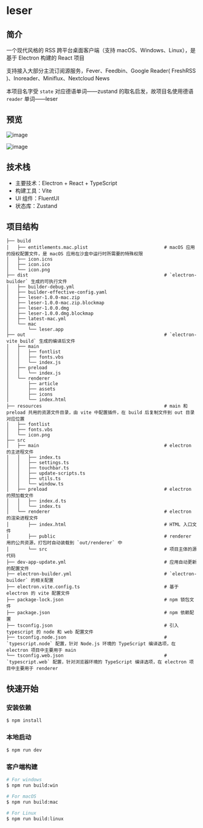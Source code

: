 # leser

## 简介

一个现代风格的 RSS 跨平台桌面客户端（支持 macOS、Windows、Linux），是基于 Electron 构建的 React 项目

支持接入大部分主流订阅源服务，Fever、Feedbin、Google Reader( FreshRSS )、Inoreader、Miniflux、Nextcloud News

本项目名字受 `state` 对应德语单词——zustand 的取名启发，故项目名使用德语 `reader` 单词——leser

## 预览

![image](https://github.com/KangodYan/leser/assets/36319737/15cc8c4b-5d30-4082-8b3c-cf5aa60d5128)

![image](https://github.com/KangodYan/leser/assets/36319737/ec8514ed-7e13-4c3b-9cca-9a5c8217ca6d)

## 技术栈

- 主要技术：Electron + React + TypeScript
- 构建工具：Vite
- UI 组件：FluentUI
- 状态库：Zustand

## 项目结构

```
├── build                                                 
│   ├── entitlements.mac.plist                            # macOS 应用的授权配置文件，是 macOS 应用在沙盒中运行时所需要的特殊权限
│   ├── icon.icns
│   ├── icon.ico
│   └── icon.png
├── dist                                                  # `electron-builder` 生成的可执行文件
│   ├── builder-debug.yml
│   ├── builder-effective-config.yaml
│   ├── leser-1.0.0-mac.zip
│   ├── leser-1.0.0-mac.zip.blockmap
│   ├── leser-1.0.0.dmg
│   ├── leser-1.0.0.dmg.blockmap
│   ├── latest-mac.yml
│   └── mac
│       └── leser.app
├── out                                                   # `electron-vite build` 生成的编译后文件
│   ├── main                                              
│   │   ├── fontlist
│   │   ├── fonts.vbs
│   │   └── index.js
│   ├── preload                                            
│   │   └── index.js
│   └── renderer                                          
│       ├── article
│       ├── assets
│       ├── icons
│       └── index.html
├── resources                                             # main 和 preload 共用的资源文件目录，由 vite 中配置插件，在 build 后复制文件到 out 目录对应位置
│   ├── fontlist
│   ├── fonts.vbs
│   └── icon.png
├── src
│   ├── main                                              # electron 的主进程文件
│   │   ├── index.ts
│   │   ├── settings.ts
│   │   ├── touchbar.ts
│   │   ├── update-scripts.ts
│   │   ├── utils.ts
│   │   └── window.ts
│   ├── preload                                           # electron 的预加载文件
│   │   ├── index.d.ts
│   │   └── index.ts
│   └── renderer                                          # electron 的渲染进程文件
│       ├── index.html                                    # HTML 入口文件
│       ├── public                                        # renderer 用的公共资源，打包时自动装载到 `out/renderer` 中
│       └── src                                           # 项目主体的源代码
├── dev-app-update.yml                                    # 应用自动更新的配置文件
├── electron-builder.yml                                  # `electron-builder` 的相关配置
├── electron.vite.config.ts                               # 基于 electron 的 vite 配置文件
├── package-lock.json                                     # npm 锁包文件
├── package.json                                          # npm 依赖配置
├── tsconfig.json                                         # 引入 typescript 的 node 和 web 配置文件
├── tsconfig.node.json                                    # `typescript.node` 配置，针对 Node.js 环境的 TypeScript 编译选项，在 electron 项目中主要用于 main
└── tsconfig.web.json                                     # `typescript.web` 配置，针对浏览器环境的 TypeScript 编译选项，在 electron 项目中主要用于 renderer
```

## 快速开始

### 安装依赖

```bash
$ npm install
```

### 本地启动

```bash
$ npm run dev
```

### 客户端构建

```bash
# For windows
$ npm run build:win

# For macOS
$ npm run build:mac

# For Linux
$ npm run build:linux
```

